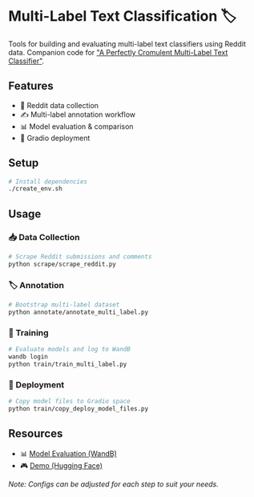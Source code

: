 # Multi-Label Text Classification 🏷️

Tools for building and evaluating multi-label text classifiers using Reddit data. Companion code for ["A Perfectly Cromulent Multi-Label Text Classifier"](https://www.samhardyhey.com/a-perfectly-cromulent-multi-label-text-classifier).

## Features
- 🤖 Reddit data collection
- ✍️ Multi-label annotation workflow
- 📊 Model evaluation & comparison
- 🚀 Gradio deployment

## Setup
```bash
# Install dependencies
./create_env.sh
```

## Usage
### 📥 Data Collection
```bash
# Scrape Reddit submissions and comments
python scrape/scrape_reddit.py
```

### 🏷️ Annotation
```bash
# Bootstrap multi-label dataset
python annotate/annotate_multi_label.py
```

### 🔬 Training
```bash
# Evaluate models and log to WandB
wandb login
python train/train_multi_label.py
```

### 🚀 Deployment
```bash
# Copy model files to Gradio space
python train/copy_deploy_model_files.py
```

## Resources
- 📊 [Model Evaluation (WandB)](https://wandb.ai/)
- 🎮 [Demo (Hugging Face)](https://huggingface.co/spaces/samhardyhey/blog-multi-label)

*Note: Configs can be adjusted for each step to suit your needs.*